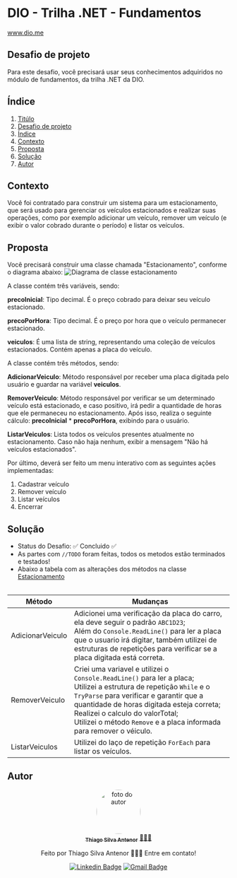 # DIO - Trilha .NET - Fundamentos
www.dio.me

## Desafio de projeto
Para este desafio, você precisará usar seus conhecimentos adquiridos no módulo de fundamentos, da trilha .NET da DIO.

## Índice
1. [Titúlo](#dio---trilha-net---fundamentos)
2. [Desafio de projeto](#desafio-de-projeto)
3. [Índice](#índice)
3. [Contexto](#contexto)
4. [Proposta](#proposta)
5. [Solução](#solução)
6. [Autor](#autor)

## Contexto
Você foi contratado para construir um sistema para um estacionamento, que será usado para gerenciar os veículos estacionados e realizar suas operações, como por exemplo adicionar um veículo, remover um veículo (e exibir o valor cobrado durante o período) e listar os veículos.

## Proposta
Você precisará construir uma classe chamada "Estacionamento", conforme o diagrama abaixo:
![Diagrama de classe estacionamento](diagrama_classe_estacionamento.png)

A classe contém três variáveis, sendo:

**precoInicial**: Tipo decimal. É o preço cobrado para deixar seu veículo estacionado.

**precoPorHora**: Tipo decimal. É o preço por hora que o veículo permanecer estacionado.

**veiculos**: É uma lista de string, representando uma coleção de veículos estacionados. Contém apenas a placa do veículo.

A classe contém três métodos, sendo:

**AdicionarVeiculo**: Método responsável por receber uma placa digitada pelo usuário e guardar na variável **veiculos**.

**RemoverVeiculo**: Método responsável por verificar se um determinado veículo está estacionado, e caso positivo, irá pedir a quantidade de horas que ele permaneceu no estacionamento. Após isso, realiza o seguinte cálculo: **precoInicial** * **precoPorHora**, exibindo para o usuário.

**ListarVeiculos**: Lista todos os veículos presentes atualmente no estacionamento. Caso não haja nenhum, exibir a mensagem "Não há veículos estacionados".

Por último, deverá ser feito um menu interativo com as seguintes ações implementadas:
1. Cadastrar veículo
2. Remover veículo
3. Listar veículos
4. Encerrar


## Solução
- Status do Desafio: ✅ Concluido ✅
- As partes com `//TODO` foram feitas, todos os metodos estão terminados e testados!
- Abaixo a tabela com as alterações dos métodos na classe [Estacionamento](https://github.com/thiagosilvaantenor/trilha-dot-net-fundamentos-desafio/blob/main/DesafioFundamentos/Models/Estacionamento.cs)
<br><br>
  
| Método | Mudanças |
| ------ | -------- |
| AdicionarVeiculo  | Adicionei uma verificação da placa do carro, ela deve seguir o padrão ``ABC1D23``;<br>Além do `Console.ReadLine()` para ler a placa que o usuario irá digitar, também utilizei de estruturas de repetições para verificar se a placa digitada está correta. | 
| RemoverVeiculo | Criei uma variavel e utilizei o `Console.ReadLine()` para ler a placa;<br>Utilizei a estrutura de repetição `While` e o `TryParse` para verificar e garantir que a quantidade de horas digitada esteja correta; Realizei o calculo do valorTotal;<br>Utilizei o método `Remove` e a placa informada para remover o véiculo.|
| ListarVeiculos | Utilizei do laço de repetição `ForEach` para listar os veículos. |


  
## Autor
<div align="center">
<a href="https://www.linkedin.com/in/thiago-antenor/">
<img style="border-radius: 50%;" src="https://avatars.githubusercontent.com/u/99970279?v=4" width="100px;" alt="foto do autor"/>
 <br />
 <sub><b>Thiago Silva Antenor</b></sub></a> <a href="https://www.linkedin.com/in/thiago-antenor/" title="Linkedin"> 🧑🏾‍💻</a>


Feito por Thiago Silva Antenor 👨🏾‍💻 Entre em contato!

[![Linkedin Badge](https://img.shields.io/badge/-Thiago-blue?style=flat-square&logo=Linkedin&logoColor=white&link=https://www.linkedin.com/in/thiago-antenor/)](https://www.linkedin.com/in/thiago-antenor/) 
[![Gmail Badge](https://img.shields.io/badge/-thiagoantenor31@gmail.com-c14438?style=flat-square&logo=Gmail&logoColor=white&link=mailto:thiagoantenor31.com)](mailto:thiagoantenor31.com)
</div>
